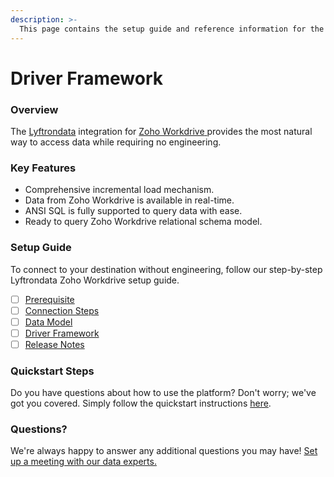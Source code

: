 ```yaml
---
description: >-
  This page contains the setup guide and reference information for the Zoho Workdrive source connector.
---
```


# Driver Framework

### Overview

The [Lyftrondata](https://www.lyftrondata.com/) integration for [Zoho Workdrive](None)[ ](https://www.lyftrondata.com/integration/zoho-workdrive/)provides the most natural way to access data while requiring no engineering.

### Key Features

* Comprehensive incremental load mechanism.
* Data from Zoho Workdrive is available in real-time.&#x20;
* ANSI SQL is fully supported to query data with ease.
* Ready to query Zoho Workdrive relational schema model.

### Setup Guide

To connect to your destination without engineering, follow our step-by-step Lyftrondata Zoho Workdrive setup guide.

* [ ] [Prerequisite](../../business-analytics/zoho-workdrive/prerequisite.md)
* [ ] [Connection Steps](../../business-analytics/zoho-workdrive/connection-steps.md)
* [ ] [Data Model](../../business-analytics/zoho-workdrive/data-model/)
* [ ] [Driver Framework](../../business-analytics/zoho-workdrive/driver-framework/)
* [ ] [Release Notes](../../business-analytics/zoho-workdrive/release-notes.md)

### Quickstart Steps

Do you have questions about how to use the platform? Don't worry; we've got you covered. Simply follow the quickstart instructions [here](../../../quickstart-steps.md).

### Questions? <a href="#questions" id="questions"></a>

We're always happy to answer any additional questions you may have! [Set up a meeting with our data experts.](https://www.lyftrondata.com/book-a-meeting/)


